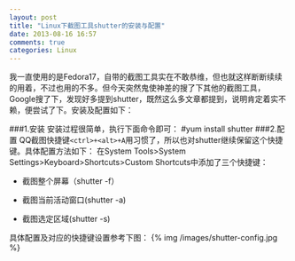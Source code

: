 ```yaml
---
layout: post
title: "Linux下截图工具shutter的安装与配置"
date: 2013-08-16 16:57
comments: true
categories: Linux
---
```

我一直使用的是Fedora17，自带的截图工具实在不敢恭维，但也就这样断断续续的用着，不过也用的不多。但今天突然鬼使神差的搜了下其他的截图工具，Google搜了下，发现好多提到shutter，既然这么多文章都提到，说明肯定着实不赖，便尝试了下。安装及配置如下：

###1.安装
安装过程很简单，执行下面命令即可：
	#yum install shutter
###2.配置
QQ截图快捷键`<ctrl>+<alt>+A`用习惯了，所以也对shutter继续保留这个快捷键。具体配置方法如下：
在System Tools>System Settings>Keyboard>Shortcuts>Custom Shortcuts中添加了三个快捷键：

- 截图整个屏幕（shutter -f）

- 截图当前活动窗口(shutter -a)

- 截图选定区域(shutter -s)
	
具体配置及对应的快捷键设置参考下图：
{% img /images/shutter-config.jpg %}
